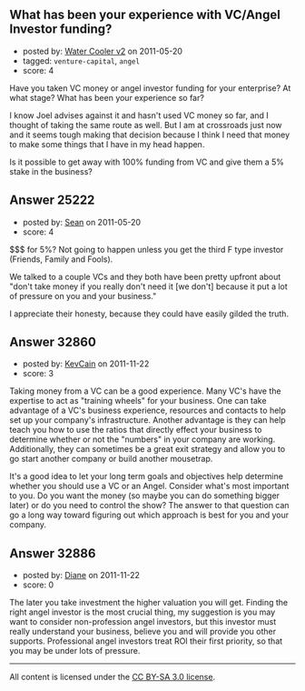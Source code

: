 ## What has been your experience with VC/Angel Investor funding?

- posted by: [Water Cooler v2](https://stackexchange.com/users/-1/10461-water-cooler-v2) on 2011-05-20
- tagged: `venture-capital`, `angel`
- score: 4

Have you taken VC money or angel investor funding for your enterprise? At what stage? What has been your experience so far?

I know Joel advises against it and hasn't used VC money so far, and I thought of taking the same route as well. But I am at crossroads just now and it seems tough making that decision because I think I need that money to make some things that I have in my head happen.

Is it possible to get away with 100% funding from VC and give them a 5% stake in the business?


## Answer 25222

- posted by: [Sean](https://stackexchange.com/users/-1/6610-sean) on 2011-05-20
- score: 4

$$$ for 5%?  Not going to happen unless you get the third F type investor (Friends, Family and Fools).

We talked to a couple VCs and they both have been pretty upfront about "don't take money if you really don't need it [we don't] because it put a lot of pressure on you and your business."

I appreciate their honesty, because they could have easily gilded the truth.


## Answer 32860

- posted by: [KevCain](https://stackexchange.com/users/-1/14570-kevcain) on 2011-11-22
- score: 3

Taking money from a VC can be a good experience.  Many VC's have the expertise to act as "training wheels" for your business.  One can take advantage of a VC's business experience, resources and contacts to help set up your company's infrastructure.  Another advantage is they can help teach you how to use the ratios that directly effect your business to determine whether or not the "numbers" in your company are working. Additionally, they can sometimes be a great exit strategy and allow you to go start another company or build another mousetrap.  

It's a good idea to let your long term goals and objectives help determine whether you should use a VC or an Angel.  Consider what's most important to you.  Do you want the money (so maybe you can do something bigger later) or do you need to control the show?  The answer to that question can go a long way toward figuring out which approach is best for you and your company.


## Answer 32886

- posted by: [Diane](https://stackexchange.com/users/-1/9282-diane) on 2011-11-22
- score: 0

The later you take investment the higher valuation you will get. Finding the right angel investor is the most crucial thing, my suggestion is you may want to consider non-profession angel investors, but this investor must really understand your business, believe you and will provide you other supports. 
Professional angel investors treat ROI their first priority, so that you may be under lots of pressure.



---

All content is licensed under the [CC BY-SA 3.0 license](https://creativecommons.org/licenses/by-sa/3.0/).
